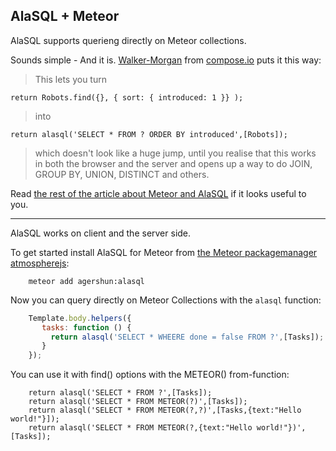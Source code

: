 ## AlaSQL + Meteor

AlaSQL supports querieng directly on Meteor collections. 

Sounds simple - And it is. [Walker-Morgan](https://www.compose.io/articles/author/dj/) from [compose.io](https://www.compose.io/articles/meteor-sql-and-other-databases/) puts it this way:


>This lets you turn
>
    return Robots.find({}, { sort: { introduced: 1 }} ); 
>     
>into
>
    return alasql('SELECT * FROM ? ORDER BY introduced',[Robots]);  
>
>which doesn't look like a huge jump, until you realise that this works in both the browser and the server and opens up a way to do JOIN, GROUP BY, UNION, DISTINCT and others.

Read [the rest of the article about Meteor and AlaSQL](https://www.compose.io/articles/meteor-sql-and-other-databases/) if it looks useful to you. 

----

AlaSQL works on client and the server side. 

To get started install AlaSQL for Meteor from [the Meteor packagemanager atmospherejs](https://atmospherejs.com/agershun/alasql):

```
    meteor add agershun:alasql
```

Now you can query directly on Meteor Collections with the `alasql` function: 

```js
    Template.body.helpers({
       tasks: function () {
         return alasql('SELECT * WHEERE done = false FROM ?',[Tasks]);
       }
    });
```

You can use it with find() options with the METEOR() from-function:
```
    return alasql('SELECT * FROM ?',[Tasks]);
    return alasql('SELECT * FROM METEOR(?)',[Tasks]);
    return alasql('SELECT * FROM METEOR(?,?)',[Tasks,{text:"Hello world!"}]);
    return alasql('SELECT * FROM METEOR(?,{text:"Hello world!"})',[Tasks]);
```